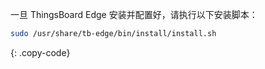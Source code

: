 一旦 ThingsBoard Edge 安装并配置好，请执行以下安装脚本：

```bash
sudo /usr/share/tb-edge/bin/install/install.sh
```
{: .copy-code}